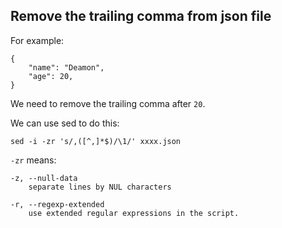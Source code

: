 ## Remove the trailing comma from json file

For example:
```
{
    "name": "Deamon",
    "age": 20,
}
```

We need to remove the trailing comma after `20`.

We can use sed to do this:
```
sed -i -zr 's/,([^,]*$)/\1/' xxxx.json
```

`-zr` means:
```
-z, --null-data
    separate lines by NUL characters

-r, --regexp-extended
    use extended regular expressions in the script.
```
